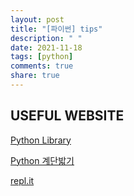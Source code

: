 ```yaml
---
layout: post
title: "[파이썬] tips"
description: " "
date: 2021-11-18
tags: [python]
comments: true
share: true
---
```



USEFUL WEBSITE
---

[Python Library](https://docs.python.org/3/library/index.html)       

[Python 계단밟기](https://wikidocs.net/book/2070)          

[repl.it](https://repl.it/)     
